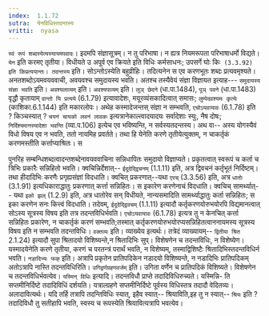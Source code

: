 ```yaml
---
index:  1.1.72
sutra:  येनविधिस्तदन्तस्य
vritti:  nyasa
---
```


`स्वं रूपं शब्दस्येत्यस्यायमपवादः`। इदमपि संज्ञासूत्रम्। न तु परिभाषा। न ह्यत्र नियमरूपता परिभाषाधर्मो विद्यते। `येन` इति करमए तृतीया। विधीयते उ अपूर्व
एव क्रियते इति विधिः कर्मसाधनः; उपसर्गे घोः किः` (3.3.92) इति किप्रत्ययान्तः।
तदन्तस्य` इति। सोऽन्तोऽस्येति बहुव्रीहिः। तदित्यनेन स एव करणभूतः शब्दः प्रत्यवमृश्यते। अनतशब्दोऽयमवयववाची, अवयवश्च समुदायस्य भवति। अतश्च तस्यैवेयं
संज्ञा विज्ञायत इत्याह--- `समुदायस्य संज्ञा भवति` इति।
`अवश्यलाव्यम्` इति। `अवश्यपाव्यम्` इति। `लूञ् छेदने` (धा.पा.1484),
`पूञ् पवने` (धा.पा.1483) वृद्धौ कृतायाम् `वान्तो यि प्रत्यये` (6.1.79) इत्यावादेशः, मयूरव्यंसकादित्वात् समासः; `लुम्पेदवश्यमः कृत्येः` (काशिका.6.1.144) इति मकारलोपः।
अथेह कस्मादेजन्तस् संज्ञा न सम्भवति, `एचोऽयवायावः` (6.1.78) इति ? किञ्चस्यात् ? `चयनं चायको लवनं लावकः` इत्यत्रानेकाल्त्वादयादयः सर्वादेशाः स्युः, नैष दोषः; `निर्दिश्यमानस्यादेशा भवन्ति` (व्या.प.106) इत्येच एव भविष्यन्ति, न सर्वस्यतदन्तस्य। अथ वा-- अस्य योगस्यैवं विधो विषय एव न भवति, ततो नायमिह प्रवर्तते। तथा हि येनेति करणे तृतीयेत्युक्तम्, न चाकर्तृकं करणमस्तीति कर्त्ताप्याश्रितः। स

पुनरिह सम्बन्धिशब्दत्वादन्तशब्देनावयववाचिना सन्निधापितः समुदायो विज्ञाप्यते। प्रकृतत्वात् स्वरूपं च कर्ता च त्रिभिः प्रकारैः सन्निहितो भवति। क्वचिन्निर्देशात्-- `ईदूदेद्द्विचनम्` (1.1.11) इति, अत्र द्विवचनं कर्तृभूतं निर्दिष्टम्। तथा
हीदादिभिः करणैः प्रगृह्यसंज्ञां विदधाति। क्वचित् प्रकरणात्--यथा `एरच्` (3.3.56) इति, अत्र `धातोः` (3.1.91) इत्यधिकाराद्धातुः प्रकरणात् कर्त्ता सन्निहितः। स इकारेण करणेनाचं विदधाति। क्वचिच् सामर्थ्यात्-- यथा `इको झल्` (1.2.9)
इति, अत्र धातोरेव सन् विधीयते, नान्यसमादिति सामर्थ्याद्धातुः कर्ता सन्निहितः; स
इका करणेन सनः कित्त्वं विदधाति। तदेवम्, `ईदूदेद्द्विवचम्` (1.1.11) इत्यादौ
कर्तृकरणयोरुभयोरपि विद्यमानत्वात् सोऽस्य सूत्रस्य विषय इति तत्र तदन्तविधिर्भवति। `एचोऽयवायावः` (6.1.78) इत्यत्र तु न केनचित् कर्त्ता सन्निहितः प्रकारेण, न
चाकर्तृकं करणं सम्भवति;तस्मात् कर्तृकरणयोरुभयोरप्यसन्निहितत्वाननायमस्य सूत्रस्य विषय इति न सम्भवति तदन्तविधिः।
`वक्तव्यः` इति। व्याख्येय इत्यर्थः। तत्रेदं व्याख्यायम्-- `द्वितीया श्रित` 2.1.24) इत्यादौ सुपा श्रितादयो विशिष्यन्ते,न श्रितादिभिः सुप्। विशेषणेन च
तदन्तविधिः, न विशेष्येण। यस्मादयेनेति करणे तृतीया, करणं च परतन्त्रं परार्थं भवति, न विशेष्यम्, तस्माद्विशिष्टैः श्रितादिभिस्तदन्तविधिर्न भवति। `नडादिभ्यः फक्`
इति। अत्रापि प्रकृतेन प्रातिपदिकेन नडादयो विशिष्यन्ते, न नडादिभिः प्रातिपदिकम्
अतोऽत्रापि नास्ति तदन्तविधिरिति।
`उगिद्वर्णग्रहणवर्जम्` इति। उगिता वर्णेन च प्रातिपदिकं विशिष्यते।
विशेषणेन च तदन्तविधिर्भवत्येव।
`यस्मिन् विधिः` इत्यादि। तदन्तविधौ प्राप्ते तदादिविधिरुच्यते। यस्मिन्नि-
ति सप्तमीनिर्दिष्टे तदादिविधिं दर्शयति। यत्राल्ग्रहणे सप्तमीनिर्दिष्टे पूर्वस्य विधिस्तत्र तदादौ वेदितव्यः। अलादावित्यर्थः। यदि तर्हि तत्रापि तदन्तिविधिः स्यात्, इहैव स्यात्-- श्रियाविति,इह तु न स्यात्-- `श्रियः` इति ? तदादिविधौ तु
सतीहापि भवति, स्वस्य च रूपस्येति श्रियावित्यत्रापि भवत्येव।
